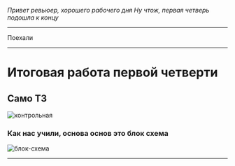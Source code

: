 *Привет ревьюер, хорошего рабочего дня
Ну чтож, первая четверь подошла к концу*
___
Поехали
___

# Итоговая работа первой четверти
## Само ТЗ
![контрольная](https://gbcdn.mrgcdn.ru/uploads/asset/4283449/attachment/1251e74b703108ee483caaa98787097d.png)

### **Как нас учили, основа основ это блок схема**

![блок-схема](https://sun9-83.userapi.com/impg/wSv2sg5pL8P1y3RxVP42I0MnkcqPr0OOPPG9Jg/cXT34QFQ9co.jpg?size=436x769&quality=96&sign=5de70241e27fbe04a033d42a4e32e6bc&type=album)
___


